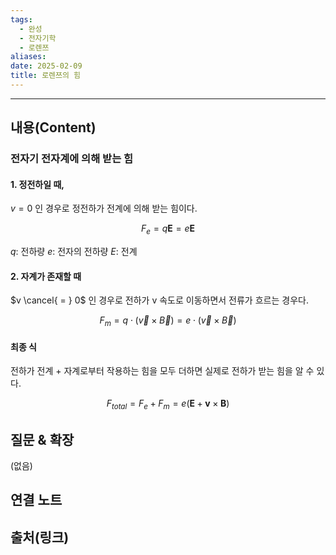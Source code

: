 ```yaml
---
tags:
  - 완성
  - 전자기학
  - 로렌쯔
aliases: 
date: 2025-02-09
title: 로렌쯔의 힘
---
```


---

## 내용(Content)

### 전자기 전자계에 의해 받는 힘

#### 1. 정전하일 때,

$v = 0$ 인 경우로 정전하가 전계에 의해 받는 힘이다.

$$
F_{e} = q\mathbf{E} = e\mathbf{E}
$$

$q$: 전하량
$e$: 전자의 전하량
$E$: 전계

#### 2. 자계가 존재할 때

$v \cancel{ = } 0$ 인 경우로 전하가 v 속도로 이동하면서 전류가 흐르는 경우다.

$$
F_{m} = q \cdot (\vec{v}  \times  \vec{B}) = e \cdot (\vec{v}  \times  \vec{B})
$$

#### 최종 식

전하가 전계 + 자계로부터 작용하는 힘을 모두 더하면 실제로 전하가 받는 힘을 알 수 있다.

$$
F_{total} = F_{e} + F_{m} = e (\mathbf{E} + \mathbf{v} \times  \mathbf{B})
$$





## 질문 & 확장

(없음)

## 연결 노트

## 출처(링크)





